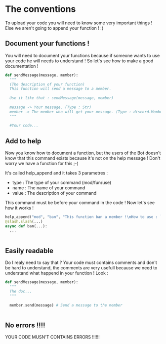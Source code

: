 # The conventions

To upload your code you will need to know some very important things ! Else we aren't going to append your function ! :(

## Document your functions !

You will need to document your functions because if someone wants to use your code he will needs to understand ! So let's see how to make a good documentation !

```python
def sendMessage(message, member):
  """
  (The description of your function)
  This function will send a message to a member.
  
  Use it like that : sendMessage(message, member)
  
  message -> Your message. (Type : Str)
  member -> The member who will get your message. (Type : discord.Member)
  """
  
  #Your code...
```

## Add to help

Now you know how to document a function, but the users of the Bot doesn't know that this command exists because it's not on the help message ! Don't worry we have a function for this ;-)

It's called help_append and it takes 3 parametres :
- type : The type of your command (mod/fun/use)
- name : The name of your command
- value : The description of your command

This command must be before your command in the code ! Now let's see how it works !

```python
help_append("mod", "ban", "This function ban a member !\nHow to use : `/ban <member> (reason)`\nRequired Permission : Ban Members")
@slash.slash(...)
async def ban(...):
  ...
  
```

## Easily readable

Do I realy need to say that ? Your code must contains comments and don't be hard to understand, the comments are very usefull because we need to understand what happend in your function ! Look :

```python
def sendMessage(message, member):
  """
  The doc...
  """
  
  member.send(message) # Send a message to the member
  
```

## No errors !!!!

YOUR CODE MUSN'T CONTAINS ERRORS !!!!!!
